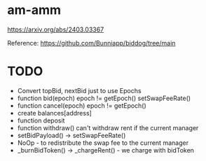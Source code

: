 # am-amm
https://arxiv.org/abs/2403.03367

Reference:
https://github.com/Bunniapp/biddog/tree/main

# TODO

- Convert topBid, nextBid just to use Epochs
- function bid(epoch) epoch != getEpoch() setSwapFeeRate()
- function cancel(epoch) epoch != getEpoch()
- create balances[address]
- function deposit
- function withdraw() can't withdraw rent if the current manager
- setBidPayload() -> setSwapFeeRate()
- NoOp - to redistribute the swap fee to the current manager
- _burnBidToken() -> _chargeRent() - we charge with bidToken

